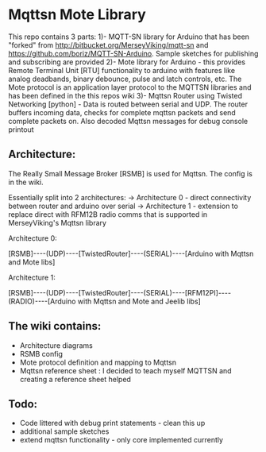 Mqttsn Mote Library
==========

This repo contains 3 parts:
1)- MQTT-SN library for Arduino that has been "forked" from http://bitbucket.org/MerseyViking/mqtt-sn and https://github.com/boriz/MQTT-SN-Arduino. Sample sketches for publishing and subscribing are provided
2)- Mote library for Arduino - this provides Remote Terminal Unit [RTU] functionality to arduino with features like analog deadbands, binary debounce, pulse and latch controls, etc. The Mote protocol is an application layer protocol to the MQTTSN libraries and has been defined in the this repos wiki
3)- Mqttsn Router using Twisted Networking [python] - Data is routed between serial and UDP. The router buffers incoming data, checks for complete mqttsn packets and send complete packets on. Also decoded Mqttsn messages for debug console printout

Architecture:
-------------
The Really Small Message Broker [RSMB] is used for Mqttsn. The config is in the wiki.

Essentially split into 2 architectures:
-> Architecture 0  - direct connectivity between router and arduino over serial
-> Architecture 1 - extension to replace direct with RFM12B radio comms that is supported in MerseyViking's Mqttsn library

Architecture 0:

[RSMB]----(UDP)----[TwistedRouter]----(SERIAL)----[Arduino with Mqttsn and Mote libs]

Architecture 1:

[RSMB]----(UDP)----[TwistedRouter]----(SERIAL)----[RFM12PI]----(RADIO)----[Arduino with Mqttsn and Mote and Jeelib libs]

The wiki contains:
------------------
- Architecture diagrams
- RSMB config
- Mote protocol definition and mapping to Mqttsn
- Mqttsn reference sheet : I decided to teach myself MQTTSN and creating a reference sheet helped



Todo:
------
- Code littered with debug print statements - clean this up
- additional sample sketches
- extend mqttsn functionality - only core implemented currently

